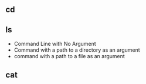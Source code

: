## cd

## ls
- Command Line with No Argument<br>
- Command with a path to a directory as an argument<br>
- command with a path to a file as an argument<br>
## cat
